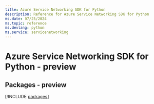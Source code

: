 ```yaml
---
title: Azure Service Networking SDK for Python
description: Reference for Azure Service Networking SDK for Python
ms.date: 07/25/2024
ms.topic: reference
ms.devlang: python
ms.service: servicenetworking
---
```

# Azure Service Networking SDK for Python - preview
## Packages - preview
[!INCLUDE [packages](service-networking-index.md)]